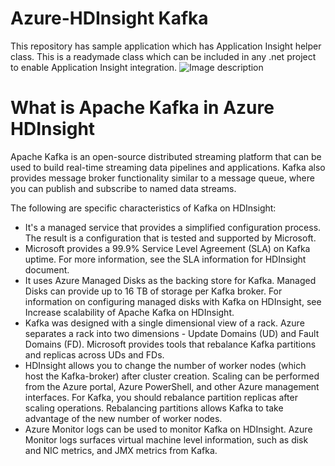 # Azure-HDInsight Kafka
This repository has sample application which has Application Insight  helper class. This is a readymade class which can be included in any .net project to enable Application Insight integration. 
![Image description](https://i.ytimg.com/vi/mPONv2Ye5qk/maxresdefault.jpg)
# What is Apache Kafka in Azure HDInsight
Apache Kafka is an open-source distributed streaming platform that can be used to build real-time streaming data pipelines and applications. Kafka also provides message broker functionality similar to a message queue, where you can publish and subscribe to named data streams.

The following are specific characteristics of Kafka on HDInsight:
<ul>
<li>
It's a managed service that provides a simplified configuration process. The result is a configuration that is tested and supported by Microsoft.
</li>
<li>
Microsoft provides a 99.9% Service Level Agreement (SLA) on Kafka uptime. For more information, see the SLA information for HDInsight document.
</li>
<li>
It uses Azure Managed Disks as the backing store for Kafka. Managed Disks can provide up to 16 TB of storage per Kafka broker. For information on configuring managed disks with Kafka on HDInsight, see Increase scalability of Apache Kafka on HDInsight.
</li>
<li>
Kafka was designed with a single dimensional view of a rack. Azure separates a rack into two dimensions - Update Domains (UD) and Fault Domains (FD). Microsoft provides tools that rebalance Kafka partitions and replicas across UDs and FDs.
</li>
<li>
HDInsight allows you to change the number of worker nodes (which host the Kafka-broker) after cluster creation. Scaling can be performed from the Azure portal, Azure PowerShell, and other Azure management interfaces. For Kafka, you should rebalance partition replicas after scaling operations. Rebalancing partitions allows Kafka to take advantage of the new number of worker nodes.
</li>
<li>
Azure Monitor logs can be used to monitor Kafka on HDInsight. Azure Monitor logs surfaces virtual machine level information, such as disk and NIC metrics, and JMX metrics from Kafka.
</li></ul>
